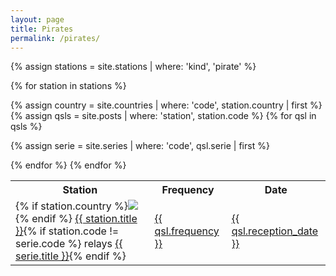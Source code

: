 ```yaml
---
layout: page
title: Pirates
permalink: /pirates/
---
```


<table>
<tr>
    <th>Station</th>
    <th>Frequency</th>
    <th>Date</th>
</tr>

{% assign stations = site.stations | where: 'kind', 'pirate' %}

{% for station in stations %}

{% assign country = site.countries | where: 'code', station.country | first %}
{% assign qsls = site.posts | where: 'station', station.code %}
{% for qsl in qsls %}

{% assign serie = site.series | where: 'code', qsl.serie | first %}

<tr>
    <td>{% if station.country %}<img class="flag" src="{{ country.flag }}"/>{% endif %} <a href="{{ station.url }}">{{ station.title }}</a>{% if station.code != serie.code %} relays <a href="{{ serie.url }}">{{ serie.title }}</a>{% endif %}</td>
    <td><a href="{{ qsl.url }}">{{ qsl.frequency }}</a></td>
    <td><a href="{{ qsl.url }}">{{ qsl.reception_date }}</a></td>
</tr>
{% endfor %}
{% endfor %}

</table>
